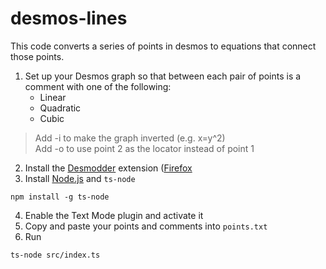 # desmos-lines

This code converts a series of points in desmos to equations that connect those points.

1. Set up your Desmos graph so that between each pair of points is a comment with one of the following:
    - Linear
    - Quadratic
    - Cubic

> Add -i to make the graph inverted (e.g. x=y^2)  
> Add -o to use point 2 as the locator instead of point 1

2. Install the [Desmodder](https://chrome.google.com/webstore/detail/desmodder-for-desmos/eclmfdfimjhkmjglgdldedokjaemjfjp) extension ([Firefox](https://addons.mozilla.org/en-US/firefox/addon/desmodder-for-desmos/)
3. Install [Node.js](https://nodejs.org/en/download/) and `ts-node`

```npm install -g ts-node```

4. Enable the Text Mode plugin and activate it
5. Copy and paste your points and comments into `points.txt`
6. Run 

```ts-node src/index.ts```

